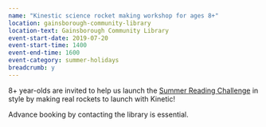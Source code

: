 ```yaml
---
name: "Kinestic science rocket making workshop for ages 8+"
location: gainsborough-community-library
location-text: Gainsborough Community Library
event-start-date: 2019-07-20
event-start-time: 1400
event-end-time: 1600
event-category: summer-holidays
breadcrumb: y
---
```


8+ year-olds are invited to help us launch the [Summer Reading Challenge](/src/) in style by making real rockets to launch with Kinetic!

Advance booking by contacting the library is essential.
